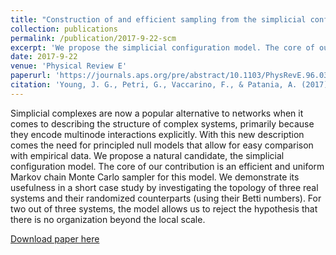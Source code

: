 ```yaml
---
title: "Construction of and efficient sampling from the simplicial configuration model"
collection: publications
permalink: /publication/2017-9-22-scm
excerpt: 'We propose the simplicial configuration model. The core of our contribution is an efficient and uniform Markov chain Monte Carlo sampler for this model. We demonstrate its usefulness in a short case study by investigating the topology of three real systems and their randomized counterparts (using their Betti numbers).'
date: 2017-9-22
venue: 'Physical Review E'
paperurl: 'https://journals.aps.org/pre/abstract/10.1103/PhysRevE.96.032312'
citation: 'Young, J. G., Petri, G., Vaccarino, F., & Patania, A. (2017). &quot;Construction of and efficient sampling from the simplicial configuration model.&quot; <i>Physical Review E</i>. 96(3), 032312.'
---
```

Simplicial complexes are now a popular alternative to networks when it comes to describing the structure of complex systems, primarily because they encode multinode interactions explicitly. With this new description comes the need for principled null models that allow for easy comparison with empirical data. We propose a natural candidate, the simplicial configuration model. The core of our contribution is an efficient and uniform Markov chain Monte Carlo sampler for this model. We demonstrate its usefulness in a short case study by investigating the topology of three real systems and their randomized counterparts (using their Betti numbers). For two out of three systems, the model allows us to reject the hypothesis that there is no organization beyond the local scale.

[Download paper here](https://journals.aps.org/pre/abstract/10.1103/PhysRevE.96.032312)
